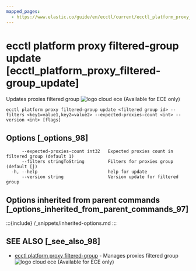 ```yaml
---
mapped_pages:
  - https://www.elastic.co/guide/en/ecctl/current/ecctl_platform_proxy_filtered-group_update.html
---
```


# ecctl platform proxy filtered-group update [ecctl_platform_proxy_filtered-group_update]

Updates proxies filtered group ![logo cloud ece](https://doc-icons.s3.us-east-2.amazonaws.com/logo_cloud_ece.svg "Supported on {{ece}}") (Available for ECE only)

```
ecctl platform proxy filtered-group update <filtered group id> --filters <key1=value1,key2=value2> --expected-proxies-count <int> --version <int> [flags]
```


## Options [_options_98]

```
      --expected-proxies-count int32   Expected proxies count in filtered group (default 1)
      --filters stringToString         Filters for proxies group (default [])
  -h, --help                           help for update
      --version string                 Version update for filtered group
```


## Options inherited from parent commands [_options_inherited_from_parent_commands_97]

:::{include} /_snippets/inherited-options.md
:::


## SEE ALSO [_see_also_98]

* [ecctl platform proxy filtered-group](/reference/ecctl_platform_proxy_filtered-group.md)	 - Manages proxies filtered group ![logo cloud ece](https://doc-icons.s3.us-east-2.amazonaws.com/logo_cloud_ece.svg "Supported on {{ece}}") (Available for ECE only)

